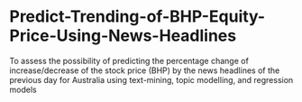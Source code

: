 # Predict-Trending-of-BHP-Equity-Price-Using-News-Headlines
To assess the possibility of predicting the percentage change of increase/decrease of the stock price (BHP) by the news headlines of the previous day for Australia using text-mining, topic modelling, and regression models
